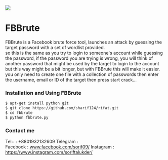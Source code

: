 <img src=".img.png">

# FBBrute
FBBrute is a Facebook brute force tool, launches an attack by guessing the target password with a set of wordlist provided.  
so this is the same as you try to login to someone's account while guessing the password, if the password you are trying is wrong, you will think of another password that might be used by the target to login to the account but this way might be a bit longer, but with FBBrute this will make it easier.  
you only need to create one file with a collection of passwords then enter the username, email or ID of the target then press start crack...  

### Installation and Using FBBrute
```bash
$ apt-get install python git
$ git clone https://github.com/sharif124/rifat.git
$ cd fbbrute
$ python fbbrute.py
```

### Contact me
Tel+      : +8801932132609
Telegram  :  
Facebook  : www.facebook.com/sorif09/
Instagram : https://www.instagram.com/soriftalukder/
